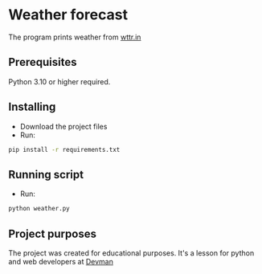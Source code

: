 # Weather forecast

The program prints weather from [wttr.in](https://wttr.in)

## Prerequisites

Python 3.10 or higher required.

## Installing

- Download the project files
- Run:

```bash
pip install -r requirements.txt
```

## Running script

- Run:

```bash
python weather.py
```

## Project purposes

The project was created for educational purposes.
It's a lesson for python and web developers at [Devman](https://dvmn.org)
